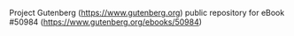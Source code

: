 Project Gutenberg (https://www.gutenberg.org) public repository for
eBook #50984 (https://www.gutenberg.org/ebooks/50984)
